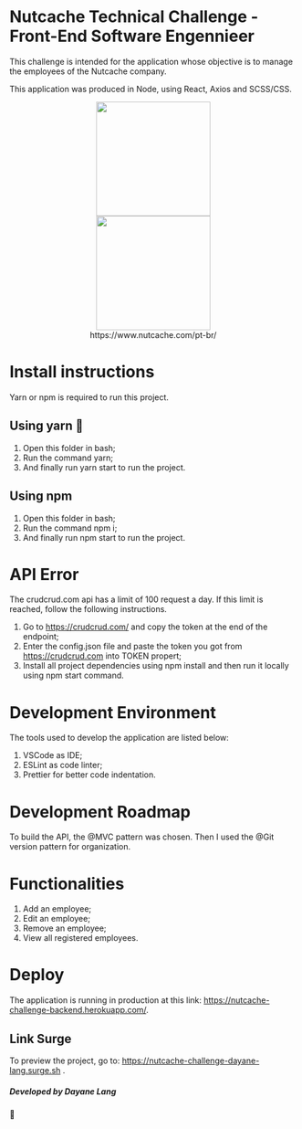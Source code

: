 # Nutcache Technical Challenge - Front-End Software Engennieer

This challenge is intended for the application whose objective is to manage the employees of the Nutcache company.

This application was produced in Node, using React, Axios and SCSS/CSS.
</br>

<p align="center">
    <img src="https://user-images.githubusercontent.com/77943169/130542907-081c7ee6-c734-418f-88c6-415303cad50a.png" width="200px" />
    </br>
    <img src="https://user-images.githubusercontent.com/77943169/130537859-85774b8b-9553-45b6-9e84-6d5266446240.png" width="200px" />
    </br>
    https://www.nutcache.com/pt-br/
</p>

# Install instructions 
Yarn or npm is required to run this project.

## Using yarn 🧶
1.	Open this folder in bash;
2.	Run the command yarn;
3.	And finally run yarn start to run the project.

## Using npm 
1.	Open this folder in bash;
2.	Run the command npm i;
3.	And finally run npm start to run the project.

# API Error 
The crudcrud.com api has a limit of 100 request a day. If this limit is reached, follow the following instructions.
1.	Go to https://crudcrud.com/ and copy the token at the end of the endpoint;
2.	Enter the config.json file and paste the token you got from https://crudcrud.com into TOKEN propert;
3.	Install all project dependencies using npm install and then run it locally using npm start command.

# Development Environment 
The tools used to develop the application are listed below:
1. VSCode as IDE;
2. ESLint as code linter;
3. Prettier for better code indentation.

# Development Roadmap
To build the API, the @MVC pattern was chosen.
Then I used the @Git version pattern for organization.

# Functionalities
1. Add an employee;
2. Edit an employee;
3. Remove an employee;
4. View all registered employees.

# Deploy
The application is running in production at this link: https://nutcache-challenge-backend.herokuapp.com/.
## Link Surge
To preview the project, go to: https://nutcache-challenge-dayane-lang.surge.sh .

<h5 color= #EBC79E> Developed by Dayane Lang </h5> 💮



